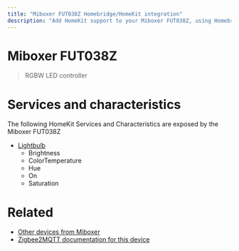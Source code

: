 ```yaml
---
title: "Miboxer FUT038Z Homebridge/HomeKit integration"
description: "Add HomeKit support to your Miboxer FUT038Z, using Homebridge, Zigbee2MQTT and homebridge-z2m."
---
```

<!---
This file has been GENERATED using src/docgen/docgen.ts
DO NOT EDIT THIS FILE MANUALLY!
-->
# Miboxer FUT038Z
> RGBW LED controller


# Services and characteristics
The following HomeKit Services and Characteristics are exposed by
the Miboxer FUT038Z

* [Lightbulb](../../light.md)
  * Brightness
  * ColorTemperature
  * Hue
  * On
  * Saturation


# Related
* [Other devices from Miboxer](../index.md#miboxer)
* [Zigbee2MQTT documentation for this device](https://www.zigbee2mqtt.io/devices/FUT038Z.html)